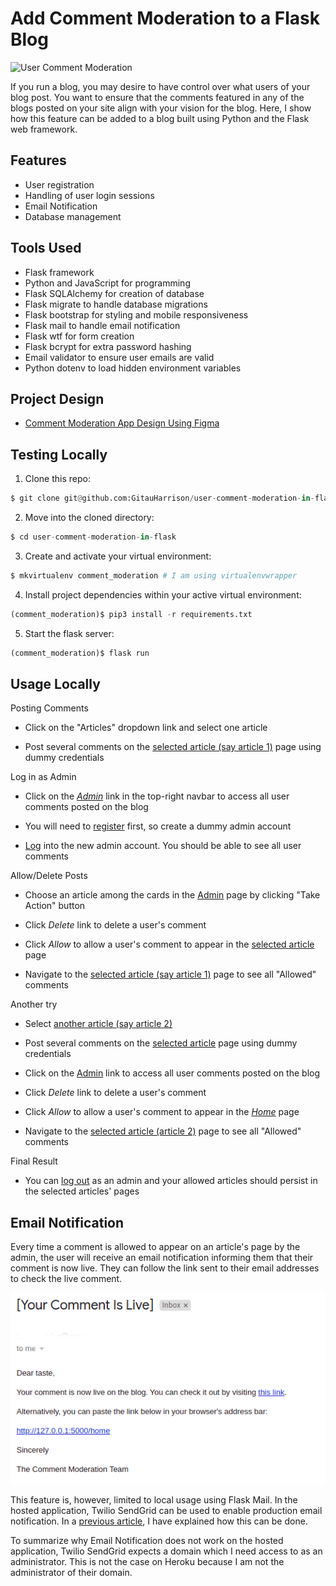 # Add Comment Moderation to a Flask Blog

![User Comment Moderation](app/static/images/comment_moderation.gif)

If you run a blog, you may desire to have control over what users of your blog post. You want to ensure that the comments featured in any of the blogs posted on your site align with your vision for the blog. Here, I show how this feature can be added to a blog built using Python and the Flask web framework.

## Features

* User registration
* Handling of user login sessions
* Email Notification
* Database management

## Tools Used

* Flask framework
* Python and JavaScript for programming
* Flask SQLAlchemy for creation of database
* Flask migrate to handle database migrations
* Flask bootstrap for styling and mobile responsiveness
* Flask mail to handle email notification
* Flask wtf for form creation
* Flask bcrypt for extra password hashing
* Email validator to ensure user emails are valid
* Python dotenv to load hidden environment variables

## Project Design

* [Comment Moderation App Design Using Figma](https://www.figma.com/proto/M6vfs6SOptVVh1WgmGgQxa/Comment-Moderation-Demo?node-id=1%3A2&scaling=min-zoom&page-id=0%3A1)


## Testing Locally

1. Clone this repo:

```python
$ git clone git@github.com:GitauHarrison/user-comment-moderation-in-flask.git
```

2. Move into the cloned directory:

```python
$ cd user-comment-moderation-in-flask
```

3. Create and activate your virtual environment:

```python
$ mkvirtualenv comment_moderation # I am using virtualenvwrapper
```

4. Install project dependencies within your active virtual environment:

```python
(comment_moderation)$ pip3 install -r requirements.txt
```

5. Start the flask server:

```python
(comment_moderation)$ flask run
```

## Usage Locally

Posting Comments
* Click on the "Articles" dropdown link and select one article

* Post several comments on the [selected article (say article 1)](http://127.0.0.1:5000/article_1) page using dummy credentials

Log in as Admin

* Click on the [_Admin_](http://127.0.0.1:5000/login?next=%2Fadmin) link in the top-right navbar to access all user comments posted on the blog

* You will need to [register](http://127.0.0.1:5000/register) first, so create a dummy admin account

* [Log](http://127.0.0.1:5000/login?next=%2Fadmin) into the new admin account. You should be able to see all user comments

Allow/Delete Posts

* Choose an article among the cards in the [Admin](http://127.0.0.1:5000/admin) page by clicking "Take Action" button

* Click _Delete_ link to delete a user's comment

* Click _Allow_ to allow a user's comment to appear in the [selected article](http://127.0.0.1:5000/article_1) page

* Navigate to the [selected article (say article 1)](http://127.0.0.1:5000/article_1) page to see all "Allowed" comments

Another try

* Select [another article (say article 2)](http://127.0.0.1:5000/article_2)

* Post several comments on the [selected article](http://127.0.0.1:5000/article_2) page using dummy credentials

* Click on the [Admin](http://127.0.0.1:5000/login?next=%2Fadmin) link to access all user comments posted on the blog

* Click _Delete_ link to delete a user's comment

* Click _Allow_ to allow a user's comment to appear in the [_Home_](http://127.0.0.1:5000/home) page

* Navigate to the [selected article (article 2)](http://127.0.0.1:5000/article_2) page to see all "Allowed" comments

Final Result

* You can [log out](http://127.0.0.1:5000/logout) as an admin and your allowed articles should persist in the selected articles' pages

## Email Notification

Every time a comment is allowed to appear on an article's page by the admin, the user  will receive an email notification informing them that their comment is now live. They can follow the link sent to their email addresses to check the live comment.

![Email Notification](app/static/images/email_notification.png)

This feature is, however, limited to local usage using Flask Mail. In the hosted application, Twilio SendGrid can be used to enable production email notification. In a [previous article](https://github.com/GitauHarrison/notes/blob/master/twilio_sendgrid.md), I have explained how this can be done. 

To summarize why Email Notification does not work on the hosted application, Twilio SendGrid expects a domain which I need access to as an administrator. This is not the case on Heroku because I am not the administrator of their domain.